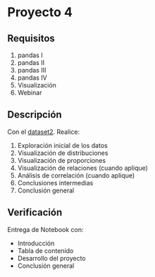 # Proyecto 4

## Requisitos

1. pandas I
2. pandas II
3. pandas III
4. pandas IV
5. Visualización
6. Webinar 
## Descripción

Con el [dataset2](https://raw.githubusercontent.com/labeconometria/MLxE/main/proyectos1er/dataset_2.csv). Realice:

1. Exploración inicial de los datos
2. Visualización de distribuciones
3. Visualización de proporciones
4. Visualización de relaciones (cuando aplique)
5. Análisis de correlación (cuando aplique)
6. Conclusiones intermedias
7. Conclusión general

## Verificación

Entrega de Notebook con:

- Introducción
- Tabla de contenido
- Desarrollo del proyecto
- Conclusión general


